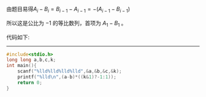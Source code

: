 由题目易得$A_i-B_i=B_{i-1}-A_{i-1}=-(A_{i-1}-B_{i-1})$

所以这是公比为 $-1$ 的等比数列，首项为 $A_{1}-B_1$ 。

代码如下:
___
```c
#include<stdio.h>
long long a,b,c,k;
int main(){
	scanf("%lld%lld%lld%lld",&a,&b,&c,&k);
	printf("%lld\n",(a-b)*((k&1)?-1:1));
	return 0;
}
```